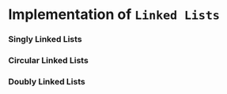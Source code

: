 # Implementation of ```Linked Lists```

### Singly Linked Lists

### Circular Linked Lists

### Doubly Linked Lists
